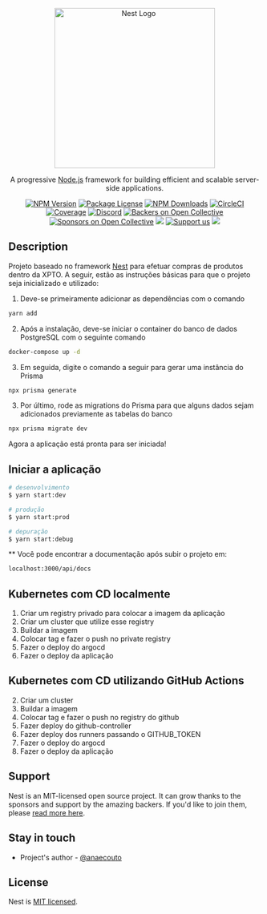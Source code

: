 <p align="center">
  <a href="http://nestjs.com/" target="blank"><img src="https://nestjs.com/img/logo_text.svg" width="320" alt="Nest Logo" /></a>
</p>

[circleci-image]: https://img.shields.io/circleci/build/github/nestjs/nest/master?token=abc123def456
[circleci-url]: https://circleci.com/gh/nestjs/nest

  <p align="center">A progressive <a href="http://nodejs.org" target="_blank">Node.js</a> framework for building efficient and scalable server-side applications.</p>
    <p align="center">
<a href="https://www.npmjs.com/~nestjscore" target="_blank"><img src="https://img.shields.io/npm/v/@nestjs/core.svg" alt="NPM Version" /></a>
<a href="https://www.npmjs.com/~nestjscore" target="_blank"><img src="https://img.shields.io/npm/l/@nestjs/core.svg" alt="Package License" /></a>
<a href="https://www.npmjs.com/~nestjscore" target="_blank"><img src="https://img.shields.io/npm/dm/@nestjs/common.svg" alt="NPM Downloads" /></a>
<a href="https://circleci.com/gh/nestjs/nest" target="_blank"><img src="https://img.shields.io/circleci/build/github/nestjs/nest/master" alt="CircleCI" /></a>
<a href="https://coveralls.io/github/nestjs/nest?branch=master" target="_blank"><img src="https://coveralls.io/repos/github/nestjs/nest/badge.svg?branch=master#9" alt="Coverage" /></a>
<a href="https://discord.gg/G7Qnnhy" target="_blank"><img src="https://img.shields.io/badge/discord-online-brightgreen.svg" alt="Discord"/></a>
<a href="https://opencollective.com/nest#backer" target="_blank"><img src="https://opencollective.com/nest/backers/badge.svg" alt="Backers on Open Collective" /></a>
<a href="https://opencollective.com/nest#sponsor" target="_blank"><img src="https://opencollective.com/nest/sponsors/badge.svg" alt="Sponsors on Open Collective" /></a>
  <a href="https://paypal.me/kamilmysliwiec" target="_blank"><img src="https://img.shields.io/badge/Donate-PayPal-ff3f59.svg"/></a>
    <a href="https://opencollective.com/nest#sponsor"  target="_blank"><img src="https://img.shields.io/badge/Support%20us-Open%20Collective-41B883.svg" alt="Support us"></a>
  <a href="https://twitter.com/nestframework" target="_blank"><img src="https://img.shields.io/twitter/follow/nestframework.svg?style=social&label=Follow"></a>
</p>
  <!--[![Backers on Open Collective](https://opencollective.com/nest/backers/badge.svg)](https://opencollective.com/nest#backer)
  [![Sponsors on Open Collective](https://opencollective.com/nest/sponsors/badge.svg)](https://opencollective.com/nest#sponsor)-->

## Description

Projeto baseado no framework [Nest](https://github.com/nestjs/nest) para efetuar compras de produtos dentro da XPTO. A seguir, estão as instruções básicas para que o projeto seja inicializado e utilizado:

1) Deve-se primeiramente adicionar as dependências com o comando

```bash
yarn add
```

2) Após a instalação, deve-se iniciar o container do banco de dados PostgreSQL com o seguinte comando
```bash
docker-compose up -d
```

3) Em seguida, digite o comando a seguir para gerar uma instância do Prisma

```bash
npx prisma generate
```

3) Por último, rode as migrations do Prisma para que alguns dados sejam adicionados previamente as tabelas do banco

```bash
npx prisma migrate dev
```

Agora a aplicação está pronta para ser iniciada!


## Iniciar a aplicação

```bash
# desenvolvimento
$ yarn start:dev

# produção
$ yarn start:prod

# depuração
$ yarn start:debug
```

** Você pode encontrar a documentação após subir o projeto em:
```bash
localhost:3000/api/docs
```

## Kubernetes com CD localmente

1) Criar um registry privado para colocar a imagem da aplicação
2) Criar um cluster que utilize esse registry
3) Buildar a imagem
4) Colocar tag e fazer o push no private registry
7) Fazer o deploy do argocd
8) Fazer o deploy da aplicação

## Kubernetes com CD utilizando GitHub Actions

2) Criar um cluster
3) Buildar a imagem
4) Colocar tag e fazer o push no registry do github
5) Fazer deploy do github-controller
6) Fazer deploy dos runners passando o GITHUB_TOKEN
7) Fazer o deploy do argocd
8) Fazer o deploy da aplicação

## Support

Nest is an MIT-licensed open source project. It can grow thanks to the sponsors and support by the amazing backers. If you'd like to join them, please [read more here](https://docs.nestjs.com/support).

## Stay in touch

- Project's author - [@anaecouto](https://github.com/anaecouto/)

## License

Nest is [MIT licensed](LICENSE).
